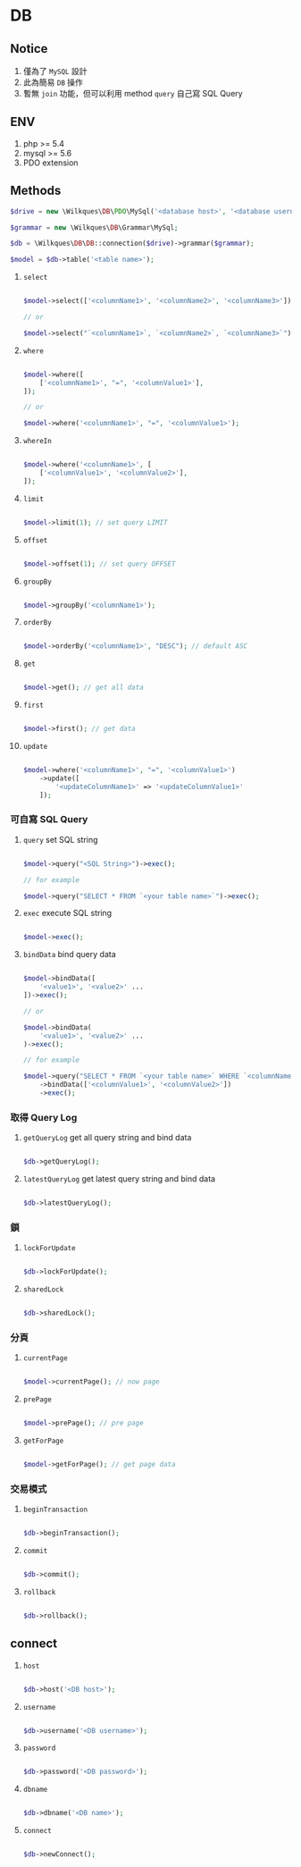 # DB

## Notice

1. 僅為了 `MySQL` 設計
1. 此為簡易 `DB` 操作
1. 暫無 `join` 功能，但可以利用 method `query` 自己寫 SQL Query

## ENV

1. php >= 5.4
1. mysql >= 5.6
1. PDO extension

## Methods

```php
$drive = new \Wilkques\DB\PDO\MySql('<database host>', '<database username>', '<database password>', 'database name>');

$grammar = new \Wilkques\DB\Grammar\MySql;

$db = \Wilkques\DB\DB::connection($drive)->grammar($grammar);

$model = $db->table('<table name>');
```

1. `select`
    ```php

    $model->select(['<columnName1>', '<columnName2>', '<columnName3>']);

    // or

    $model->select("`<columnName1>`, `<columnName2>`, `<columnName3>`");
    ```
1. `where`
    ```php

    $model->where([
        ['<columnName1>', "=", '<columnValue1>'],
    ]);

    // or

    $model->where('<columnName1>', "=", '<columnValue1>');
    ```
1. `whereIn`
    ```php

    $model->where('<columnName1>', [
        ['<columnValue1>', '<columnValue2>'],
    ]);
    ```
1. `limit`
    ```php

    $model->limit(1); // set query LIMIT
    ```
1. `offset`
    ```php

    $model->offset(1); // set query OFFSET
    ```
1. `groupBy`
    ```php

    $model->groupBy('<columnName1>');
    ```
1. `orderBy`
    ```php

    $model->orderBy('<columnName1>', "DESC"); // default ASC
    ```
1. `get`
    ```php

    $model->get(); // get all data
    ```
1. `first`
    ```php

    $model->first(); // get data
    ```
1. `update`
    ```php

    $model->where('<columnName1>', "=", '<columnValue1>')
        ->update([
            '<updateColumnName1>' => '<updateColumnValue1>'
        ]);
    ```

### 可自寫 SQL Query
1. `query` set SQL string
    ```php

    $model->query("<SQL String>")->exec();

    // for example

    $model->query("SELECT * FROM `<your table name>`")->exec();
    ```
1. `exec` execute SQL string
    ```php

    $model->exec();
    ```
1. `bindData` bind query data
    ```php

    $model->bindData([
        '<value1>', '<value2>' ...
    ])->exec();

    // or

    $model->bindData(
        '<value1>', '<value2>' ...
    )->exec();

    // for example

    $model->query("SELECT * FROM `<your table name>` WHERE `<columnName1>` = ? AND `columnName2` = ?")
        ->bindData(['<columnValue1>', '<columnValue2>'])
        ->exec();
    ```

### 取得 Query Log
1. `getQueryLog` get all query string and bind data
    ```php

    $db->getQueryLog();
    ```
1. `latestQueryLog` get latest query string and bind data
    ```php

    $db->latestQueryLog();
    ```

### 鎖
1. `lockForUpdate`
    ```php
    
    $db->lockForUpdate();
    ```
1. `sharedLock`
    ```php
    
    $db->sharedLock();
    ```

### 分頁
1. `currentPage`
    ```php

    $model->currentPage(); // now page
    ```
1. `prePage`
    ```php

    $model->prePage(); // pre page
    ```
1. `getForPage`
    ```php

    $model->getForPage(); // get page data
    ```

### 交易模式
1. `beginTransaction`
    ```php
    
    $db->beginTransaction();
    ```
1. `commit`
    ```php
    
    $db->commit();
    ```
1. `rollback`
    ```php
    
    $db->rollback();
    ```

## connect

1. `host`
    ```php

    $db->host('<DB host>');
    ```
1. `username`
    ```php

    $db->username('<DB username>');
    ```
1. `password`
    ```php

    $db->password('<DB password>');
    ```
1. `dbname`
    ```php

    $db->dbname('<DB name>');
    ```
1. `connect`
    ```php

    $db->newConnect();
    ```